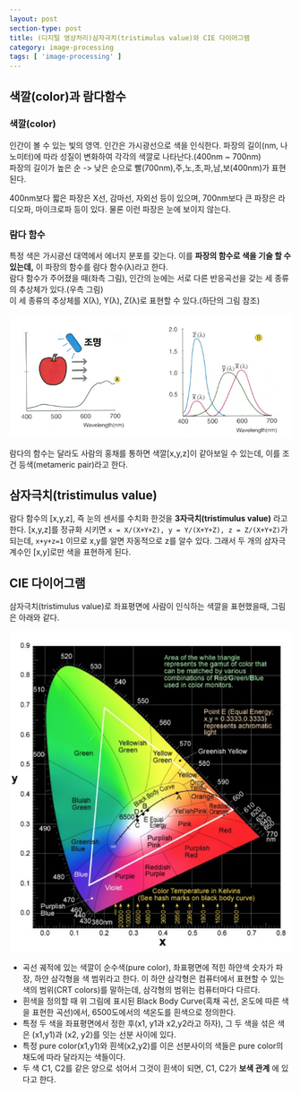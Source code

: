 ```yaml
---
layout: post
section-type: post
title: (디지털 영상처리)삼자극치(tristimulus value)와 CIE 다이어그램
category: image-processing
tags: [ 'image-processing' ]
---
```


## 색깔(color)과 람다함수

### 색깔(color)

인간이 볼 수 있는 빛의 영역. 인간은 가시광선으로 색을 인식한다. 파장의 길이(nm, 나노미터)에 따라 성질이 변화하여 각각의 색깔로 나타난다.(400nm ~ 700nm)   
파장의 길이가 높은 순 -> 낮은 순으로 빨(700nm),주,노,초,파,남,보(400nm)가 표현된다.  

400nm보다 짧은 파장은 X선, 감마선, 자외선 등이 있으며, 700nm보다 큰 파장은 라디오파, 마이크로파 등이 있다. 물론 이런 파장은 눈에 보이지 않는다.

### 람다 함수

특정 색은 가시광선 대역에서 에너지 분포를 갖는다. 이를 **파장의 함수로 색을 기술 할 수 있는데,** 이 파장의 함수를 람다 함수(λ)라고 한다.  
람다 함수가 주어졌을 때(좌측 그림), 인간의 눈에는 서로 다른 반응곡선을 갖는 세 종류의 추상체가 있다.(우측 그림)    
이 세 종류의 추상체를 X(λ), Y(λ), Z(λ)로 표현할 수 있다.(하단의 그림 참조)

![lambda](/images/posts/lambda.png)

람다의 함수는 달라도 사람의 홍채를 통하면 색깔[x,y,z]이 같아보일 수 있는데, 이를 조건 등색(metameric pair)라고 한다.  

## 삼자극치(tristimulus value)

람다 함수의 [x,y,z], 즉 눈의 센서를 수치화 한것을 **3자극치(tristimulus value)** 라고 한다. [x,y,z]를 정규화 시키면 `x = X/(X+Y+Z), y = Y/(X+Y+Z), z = Z/(X+Y+Z)`가 되는데, `x+y+z=1` 이므로 x,y를 알면 자동적으로 z를 알수 있다. 그래서 두 개의 삼자극 계수인 [x,y]로만 색을 표현하게 된다.

## CIE 다이어그램

삼자극치(tristimulus value)로 좌표평면에 사람이 인식하는 색깔을 표현했을때, 그림은 아래와 같다.

![CIE](/images/posts/CIE.png)

- 곡선 궤적에 있는 색깔이 순수색(pure color), 좌표평면에 적힌 하얀색 숫자가 파장, 하얀 삼각형을 색 범위라고 한다. 이 하얀 삼각형은 컴퓨터에서 표현할 수 있는 색의 범위(CRT colors)를 말하는데, 삼각형의 범위는 컴퓨터마다 다르다.  
- 흰색을 정의할 때 위 그림에 표시된 Black Body Curve(흑채 곡선, 온도에 따른 색을 표현한 곡선)에서, 6500도에서의 색온도를 흰색으로 정의한다.  
- 특정 두 색을 좌표평면에서 정한 후(x1, y1과 x2,y2라고 하자), 그 두 색을 섞은 색은 (x1,y1)과 (x2, y2)를 잇는 선분 사이에 있다.
- 특정 pure color(x1,y1)와 흰색(x2,y2)를 이은 선분사이의 색들은 pure color의 채도에 따라 달라지는 색들이다.
- 두 색 C1, C2를 같은 양으로 섞어서 그것이 흰색이 되면, C1, C2가 **보색 관계** 에 있다고 한다.
